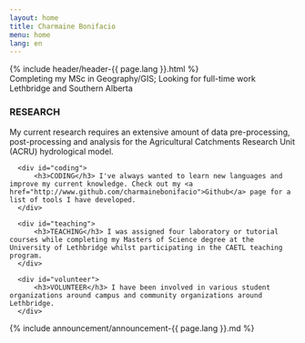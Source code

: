 ```yaml
---
layout: home
title: Charmaine Bonifacio
menu: home
lang: en
---
```


<section id="home-content">
    {% include header/header-{{ page.lang }}.html %}
    <div id="overlay"></div>
    <section id="description">
      <span class="express">Completing my MSc in Geography/GIS; Looking for full-time work</span>
      <span class="description">Lethbridge and Southern Alberta</span>
    </section>
</section>

<section id="intro">

  <div id="boxes" class="clearfix">
      <div id="research">
          <h3>RESEARCH</h3> My current research requires an extensive amount of data pre-processing, post-processing and analysis for the Agricultural Catchments Research Unit (ACRU) hydrological model.
      </div>

      <div id="coding">
          <h3>CODING</h3> I've always wanted to learn new languages and improve my current knowledge. Check out my <a href="http://www.github.com/charmainebonifacio">Github</a> page for a list of tools I have developed.
      </div>

      <div id="teaching">
          <h3>TEACHING</h3> I was assigned four laboratory or tutorial courses while completing my Masters of Science degree at the University of Lethbridge whilst participating in the CAETL teaching program.
      </div>

      <div id="volunteer">
          <h3>VOLUNTEER</h3> I have been involved in various student organizations around campus and community organizations around Lethbridge.
      </div>
  </div>
</section>

<section id="announcements">
  {% include announcement/announcement-{{ page.lang }}.md %}
</section>
